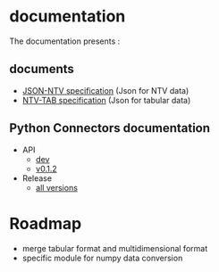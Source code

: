 # documentation

The documentation presents :

## documents

- [JSON-NTV specification](https://loco-philippe.github.io/ES/JSON%20semantic%20format%20(JSON-NTV).htm) (Json for NTV data)
- [NTV-TAB specification](https://loco-philippe.github.io/ES/NTV%20tabular%20format%20(NTV-TAB).htm) (Json for tabular data)

## Python Connectors documentation

- API
  - [dev](https://loco-philippe.github.io/ntv-numpy/ntv_numpy.html)
  - [v0.1.2](https://loco-philippe.github.io/ntv-numpy/v0.1.2/ntv_numpy.html)
- Release
  - [all versions](https://github.com/loco-philippe/ntv-numpy/tree/main/docs/release.rst)

# Roadmap

- merge tabular format and multidimensional format
- specific module for numpy data conversion
